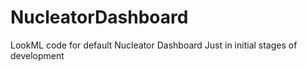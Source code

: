 # NucleatorDashboard
LookML code for default Nucleator Dashboard
Just in initial stages of development
